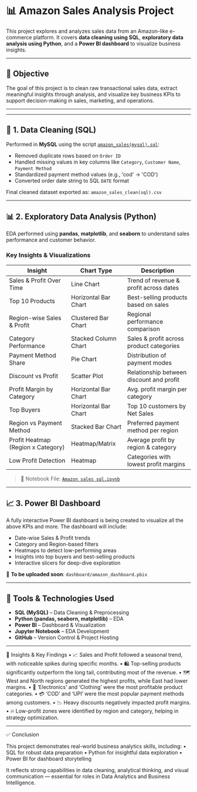# 📊 Amazon Sales Analysis Project

This project explores and analyzes sales data from an Amazon-like e-commerce platform. It covers **data cleaning using SQL**, **exploratory data analysis using Python**, and a **Power BI dashboard** to visualize business insights.

---

## 🚀 Objective

The goal of this project is to clean raw transactional sales data, extract meaningful insights through analysis, and visualize key business KPIs to support decision-making in sales, marketing, and operations.

---

---

## 🧹 1. Data Cleaning (SQL)

Performed in **MySQL** using the script [`amazon_sales(mysql).sql`](./sql/amazon_sales(mysql).sql):

- Removed duplicate rows based on `Order ID`
- Handled missing values in key columns like `Category`, `Customer Name`, `Payment Method`
- Standardized payment method values (e.g., 'cod' → 'COD')
- Converted order date string to SQL `DATE` format

Final cleaned dataset exported as: `amazon_sales_clean(sql).csv`

---

## 📊 2. Exploratory Data Analysis (Python)

EDA performed using **pandas**, **matplotlib**, and **seaborn** to understand sales performance and customer behavior.

### Key Insights & Visualizations

| Insight                                 | Chart Type           | Description |
|----------------------------------------|----------------------|-------------|
| Sales & Profit Over Time               | Line Chart           | Trend of revenue & profit across dates |
| Top 10 Products                        | Horizontal Bar Chart | Best-selling products based on sales |
| Region-wise Sales & Profit             | Clustered Bar Chart  | Regional performance comparison |
| Category Performance                   | Stacked Column Chart | Sales & profit across product categories |
| Payment Method Share                   | Pie Chart            | Distribution of payment modes |
| Discount vs Profit                     | Scatter Plot         | Relationship between discount and profit |
| Profit Margin by Category              | Horizontal Bar Chart | Avg. profit margin per category |
| Top Buyers                             | Horizontal Bar Chart | Top 10 customers by Net Sales |
| Region vs Payment Method               | Stacked Bar Chart    | Preferred payment method per region |
| Profit Heatmap (Region x Category)     | Heatmap/Matrix       | Average profit by region & category |
| Low Profit Detection                   | Heatmap              | Categories with lowest profit margins |

> 📓 Notebook File: [`Amazon sales sql.ipynb`](./notebooks/Amazon%20sales%20sql.ipynb)

---

## 📈 3. Power BI Dashboard

A fully interactive Power BI dashboard is being created to visualize all the above KPIs and more. The dashboard will include:

- Date-wise Sales & Profit trends
- Category and Region-based filters
- Heatmaps to detect low-performing areas
- Insights into top buyers and best-selling products
- Interactive slicers for deep-dive exploration

📎 **To be uploaded soon**: `dashboard/amazon_dashboard.pbix`

---

## 📌 Tools & Technologies Used

- **SQL (MySQL)** – Data Cleaning & Preprocessing
- **Python (pandas, seaborn, matplotlib)** – EDA
- **Power BI** – Dashboard & Visualization
- **Jupyter Notebook** – EDA Development
- **GitHub** – Version Control & Project Hosting

---

🧠 Insights & Key Findings
	•	📈 Sales and Profit followed a seasonal trend, with noticeable spikes during specific months.
	•	🛍️ Top-selling products significantly outperform the long tail, contributing most of the revenue.
	•	🗺️ West and North regions generated the highest profits, while East had lower margins.
	•	🧾 ‘Electronics’ and ‘Clothing’ were the most profitable product categories.
	•	💳 ‘COD’ and ‘UPI’ were the most popular payment methods among customers.
	•	📉 Heavy discounts negatively impacted profit margins.
	•	🔥 Low-profit zones were identified by region and category, helping in strategy optimization.

 ---

 ✅ Conclusion

This project demonstrates real-world business analytics skills, including:
	•	SQL for robust data preparation
	•	Python for insightful data exploration
	•	Power BI for dashboard storytelling

It reflects strong capabilities in data cleaning, analytical thinking, and visual communication — essential for roles in Data Analytics and Business Intelligence.
